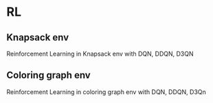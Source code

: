 # RL
## Knapsack env
Reinforcement Learning in Knapsack env with DQN, DDQN, D3QN

## Coloring graph env
Reinforcement Learning in coloring graph env with DQN, DDQN, D3Qn
